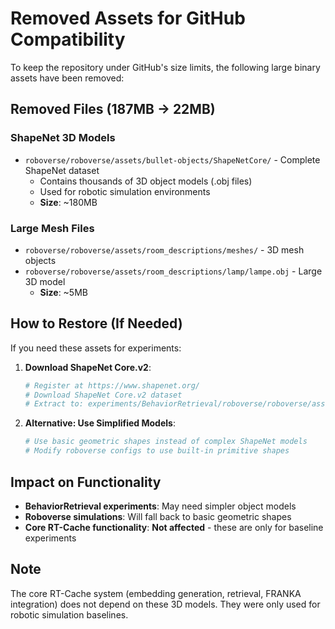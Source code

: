 # Removed Assets for GitHub Compatibility

To keep the repository under GitHub's size limits, the following large binary assets have been removed:

## Removed Files (187MB → 22MB)

### ShapeNet 3D Models
- `roboverse/roboverse/assets/bullet-objects/ShapeNetCore/` - Complete ShapeNet dataset
  - Contains thousands of 3D object models (.obj files)
  - Used for robotic simulation environments
  - **Size**: ~180MB

### Large Mesh Files
- `roboverse/roboverse/assets/room_descriptions/meshes/` - 3D mesh objects
- `roboverse/roboverse/assets/room_descriptions/lamp/lampe.obj` - Large 3D model
  - **Size**: ~5MB

## How to Restore (If Needed)

If you need these assets for experiments:

1. **Download ShapeNet Core.v2**:
   ```bash
   # Register at https://www.shapenet.org/
   # Download ShapeNet Core.v2 dataset
   # Extract to: experiments/BehaviorRetrieval/roboverse/roboverse/assets/bullet-objects/
   ```

2. **Alternative: Use Simplified Models**:
   ```bash
   # Use basic geometric shapes instead of complex ShapeNet models
   # Modify roboverse configs to use built-in primitive shapes
   ```

## Impact on Functionality

- **BehaviorRetrieval experiments**: May need simpler object models
- **Roboverse simulations**: Will fall back to basic geometric shapes
- **Core RT-Cache functionality**: **Not affected** - these are only for baseline experiments

## Note

The core RT-Cache system (embedding generation, retrieval, FRANKA integration) does not depend on these 3D models. They were only used for robotic simulation baselines.